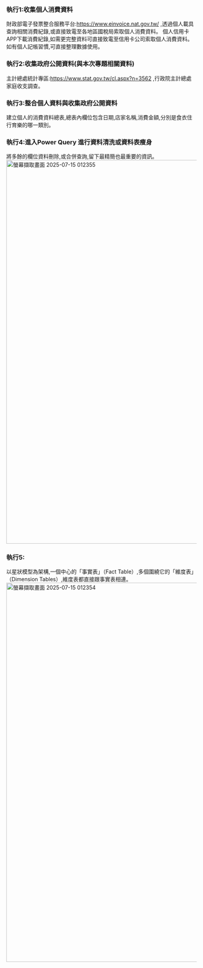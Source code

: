### 執行1:收集個人消費資料
財政部電子發票整合服務平台:https://www.einvoice.nat.gov.tw/ ,透過個人載具查詢相關消費紀錄,或直接致電至各地區國稅局索取個人消費資料。
個人信用卡APP下載消費紀錄,如需更完整資料可直接致電至信用卡公司索取個人消費資料。
如有個人記帳習慣,可直接整理數據使用。

### 執行2:收集政府公開資料(與本次專題相關資料)
主計總處統計專區:https://www.stat.gov.tw/cl.aspx?n=3562 ,行政院主計總處家庭收支調查。

### 執行3:整合個人資料與收集政府公開資料
建立個人的消費資料總表,總表內欄位包含日期,店家名稱,消費金額,分別是食衣住行育樂的哪一類別。

### 執行4:進入Power Query 進行資料清洗或資料表瘦身
將多餘的欄位資料刪除,或合併查詢,留下最精簡也最重要的資訊。
<img width="1661" height="1013" alt="螢幕擷取畫面 2025-07-15 012355" src="https://github.com/user-attachments/assets/b8d9b61d-7e5b-451f-b257-c9905a008664" />

### 執行5:
以星狀模型為架構,一個中心的「事實表」（Fact Table）,多個圍繞它的「維度表」（Dimension Tables）,維度表都直接跟事實表相連。
<img width="1911" height="1001" alt="螢幕擷取畫面 2025-07-15 012354" src="https://github.com/user-attachments/assets/f36c07eb-c65c-4276-b0bc-c757ac201d86" />
